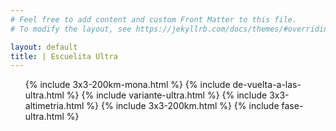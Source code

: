 ```yaml
---
# Feel free to add content and custom Front Matter to this file.
# To modify the layout, see https://jekyllrb.com/docs/themes/#overriding-theme-defaults

layout: default
title: | Escuelita Ultra
---
```


<ul class="post-list">
  {% include 3x3-200km-mona.html %}
  {% include de-vuelta-a-las-ultra.html %}
  {% include variante-ultra.html %}
  {% include 3x3-altimetria.html %}
  {% include 3x3-200km.html %}
  {% include fase-ultra.html %}
</ul>

<script type="text/javascript">
  let tableFaseUltra = document.getElementById('fase-ultra-table');
  let btnFaseUltra = document.getElementById('show-fase-ultra-table');

  let table200km3x3 = document.getElementById('200km3x3-table');
  let btn200km3x3 = document.getElementById('show-200km3x3-table');

  function toggleUltraTable(btn, table) {
    if (btn == null || table == null)
      return;

    btn.addEventListener('click', function(event) {
      console.log("clicked", btn)
      table.style.display = '';
      btn.style.display = 'none';
      event.preventDefault();
    });
  }

  toggleUltraTable(btn200km3x3, table200km3x3);
  toggleUltraTable(btnFaseUltra, tableFaseUltra);
</script>